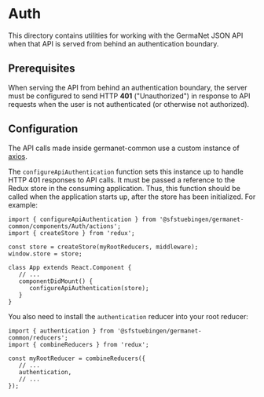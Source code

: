 # Auth

This directory contains utilities for working with the GermaNet JSON
API when that API is served from behind an authentication boundary.

## Prerequisites

When serving the API from behind an authentication boundary, the
server must be configured to send HTTP **401** ("Unauthorized") in
response to API requests when the user is not authenticated (or
otherwise not authorized).

## Configuration

The API calls made inside germanet-common use a custom instance of
[axios](https://github.com/axios/axios).

The `configureApiAuthentication` function sets this instance up to
handle HTTP 401 responses to API calls. It must be passed a reference
to the Redux store in the consuming application. Thus, this function
should be called when the application starts up, after the store has
been initialized. For example:
```
import { configureApiAuthentication } from '@sfstuebingen/germanet-common/components/Auth/actions';
import { createStore } from 'redux';

const store = createStore(myRootReducers, middleware);
window.store = store;

class App extends React.Component {
   // ...
   componentDidMount() {
      configureApiAuthentication(store);
   }
}
```

You also need to install the `authentication` reducer into your root
reducer:
```
import { authentication } from '@sfstuebingen/germanet-common/reducers';
import { combineReducers } from 'redux';

const myRootReducer = combineReducers({
   // ...
   authentication,
   // ...
});
```



